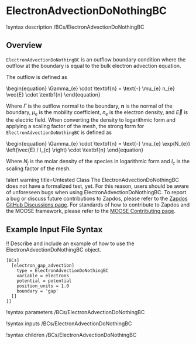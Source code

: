 # ElectronAdvectionDoNothingBC

!syntax description /BCs/ElectronAdvectionDoNothingBC

## Overview

`ElectronAdvectionDoNothingBC` is an outflow boundary condition where the outflow at the
boundary is equal to the bulk electron advection equation.

The outflow is defined as

\begin{equation}
\Gamma_{e} \cdot \textbf{n} = \text{-} \mu_{e} n_{e} \vec{E} \cdot \textbf{n} 
\end{equation}

Where $\Gamma$ is the outflow normal to the boundary, $\textbf{n}$ is the normal of the boundary, $\mu_{e}$ is the mobility coefficient, $n_{e}$ is the electron density, and $\vec{E}$ is the electric field. When converting the density to logarithmic form and applying a scaling
factor of the mesh, the strong form for `ElectronAdvectionDoNothingBC` is defined as

\begin{equation}
\Gamma_{e} \cdot \textbf{n} = \text{-} \mu_{e} \exp(N_{e}) \left(\vec{E} / l_{c} \right) \cdot \textbf{n}
\end{equation}

Where $N_{j}$ is the molar density of the species in logarithmic form and
$l_{c}$ is the scaling factor of the mesh.

!alert warning title=Untested Class
The ElectronAdvectionDoNothingBC does not have a formalized test, yet. For this reason,
users should be aware of unforeseen bugs when using ElectronAdvectionDoNothingBC. To
report a bug or discuss future contributions to Zapdos, please refer to the
[Zapdos GitHub Discussions page](https://github.com/shannon-lab/zapdos/discussions).
For standards of how to contribute to Zapdos and the MOOSE framework,
please refer to the [MOOSE Contributing page](framework/contributing.md).

## Example Input File Syntax

!! Describe and include an example of how to use the ElectronAdvectionDoNothingBC object.

```text
[BCs]
  [electron_gap_advection]
    type = ElectronAdvectionDoNothingBC
    variable = electrons
    potential = potential
    position_units = 1.0
    boundary = 'gap'
  []
[]
```

!syntax parameters /BCs/ElectronAdvectionDoNothingBC

!syntax inputs /BCs/ElectronAdvectionDoNothingBC

!syntax children /BCs/ElectronAdvectionDoNothingBC
